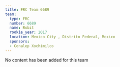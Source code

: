 ```yaml
---
title: FRC Team 6689
team:
  type: FRC
  number: 6689
  name: Robit
  rookie_year: 2017
  location: Mexico City , Distrito Federal, Mexico
  sponsors:
  - Conalep Xochimilco
---
```


No content has been added for this team
